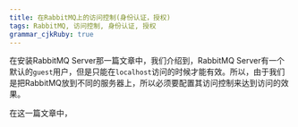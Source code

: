 ```yaml
---
title: 在RabbitMQ上的访问控制(身份认证，授权)
tags: RabbitMQ, 访问控制, 身份认证, 授权
grammar_cjkRuby: true
---
```


在安装RabbitMQ Server那一篇文章中，我们介绍到，RabbitMQ Server有一个默认的`guest`用户，但是只能在`localhost`访问的时候才能有效。所以，由于我们是把RabbitMQ放到不同的服务器上，所以必须要配置其访问控制来达到访问的效果。

在这一篇文章中，
